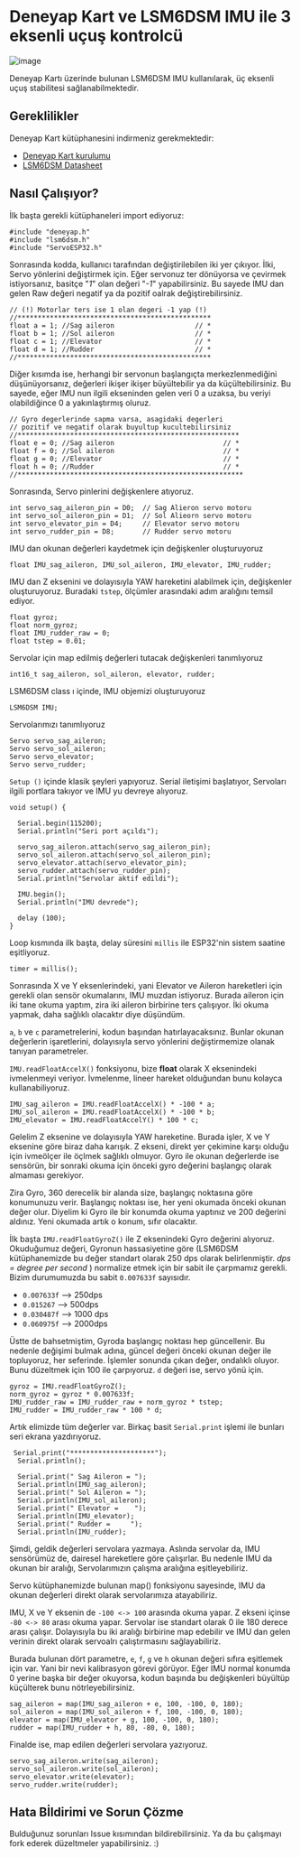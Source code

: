 # Deneyap Kart ve LSM6DSM IMU ile 3 eksenli uçuş kontrolcü

![image](https://user-images.githubusercontent.com/53236678/121750783-b49ef480-cb15-11eb-9b1b-cb0d9ac59413.png)

Deneyap Kartı üzerinde bulunan LSM6DSM IMU kullanılarak, üç eksenli uçuş stabilitesi sağlanabilmektedir.

## Gereklilikler

Deneyap Kart kütüphanesini indirmeniz gerekmektedir:

* [Deneyap Kart kurulumu](https://docs.deneyapkart.org/) 
* [LSM6DSM Datasheet](https://www.st.com/resource/en/datasheet/lsm6dsm.pdf)

## Nasıl Çalışıyor?

İlk başta gerekli kütüphaneleri import ediyoruz:

	#include "deneyap.h"
	#include "lsm6dsm.h"
	#include "ServoESP32.h"

Sonrasında kodda, kullanıcı tarafından değiştirilebilen iki yer çıkıyor. İlki, Servo yönlerini değiştirmek için. Eğer servonuz ter dönüyorsa ve çevirmek istiyorsanız, basitçe "*1*" olan değeri "*-1*" yapabilirsiniz. Bu sayede IMU dan gelen Raw değeri negatif ya da pozitif oalrak değiştirebilirsiniz. 

	// (!) Motorlar ters ise 1 olan degeri -1 yap (!)   
	//************************************************
	float a = 1; //Sag aileron                    // *
	float b = 1; //Sol aileron                    // *
	float c = 1; //Elevator                       // *
	float d = 1; //Rudder                         // *
	//************************************************

Diğer kısımda ise, herhangi bir servonun başlangıçta merkezlenmediğini düşünüyorsanız, değerleri ikişer ikişer büyültebilir ya da küçültebilirsiniz. Bu sayede, eğer IMU nun ilgili ekseninden gelen veri 0 a uzaksa, bu veriyi olabildiğince 0 a yakınlaştırmış oluruz. 

	// Gyro degerlerinde sapma varsa, asagidaki degerleri 
	// pozitif ve negatif olarak buyultup kucultebilirsiniz   
	//*******************************************************
	float e = 0; //Sag aileron                           // *
	float f = 0; //Sol aileron                           // *
	float g = 0; //Elevator                              // *
	float h = 0; //Rudder                                // *
	//********************************************************

Sonrasında, Servo pinlerini değişkenlere atıyoruz. 

	int servo_sag_aileron_pin = D0;  // Sag Alieron servo motoru
	int servo_sol_aileron_pin = D1;  // Sol Alieorn servo motoru
	int servo_elevator_pin = D4;     // Elevator servo motoru
	int servo_rudder_pin = D8;       // Rudder servo motoru

IMU dan okunan değerleri kaydetmek için değişkenler oluşturuyoruz

	float IMU_sag_aileron, IMU_sol_aileron, IMU_elevator, IMU_rudder;

IMU dan Z eksenini ve dolayısıyla YAW hareketini alabilmek için, değişkenler oluşturuyoruz. Buradaki `tstep`, ölçümler arasındaki adım aralığını temsil ediyor. 

	float gyroz;
	float norm_gyroz;
	float IMU_rudder_raw = 0;
	float tstep = 0.01;

Servolar için map edilmiş değerleri tutacak değişkenleri tanımlıyoruz

	int16_t sag_aileron, sol_aileron, elevator, rudder;

LSM6DSM class ı içinde, IMU objemizi oluşturuyoruz

	LSM6DSM IMU;

Servolarımızı tanımlıyoruz

	Servo servo_sag_aileron;
	Servo servo_sol_aileron;
	Servo servo_elevator;
	Servo servo_rudder;

`Setup ()` içinde klasik şeyleri yapıyoruz. Serial iletişimi başlatıyor, Servoları ilgili portlara takıyor ve IMU yu devreye alıyoruz.

	void setup() {

	  Serial.begin(115200);
	  Serial.println("Seri port açıldı");

	  servo_sag_aileron.attach(servo_sag_aileron_pin);
	  servo_sol_aileron.attach(servo_sol_aileron_pin);
	  servo_elevator.attach(servo_elevator_pin);
	  servo_rudder.attach(servo_rudder_pin);
	  Serial.println("Servolar aktif edildi");

	  IMU.begin();
	  Serial.println("IMU devrede");

	  delay (100);
	}

Loop kısmında ilk başta, delay süresini `millis` ile ESP32'nin sistem saatine eşitliyoruz. 

 	timer = millis();

Sonrasında X ve Y eksenlerindeki, yani Elevator ve Aileron hareketleri için gerekli olan sensör okumalarını, IMU muzdan istiyoruz. Burada aileron için iki tane okuma yaptım, zira iki aileron birbirine ters çalışıyor. İki okuma yapmak, daha sağlıklı olacaktır diye düşündüm. 

`a`, `b` ve `c` parametrelerini, kodun başından hatırlayacaksınız. Bunlar okunan değerlerin işaretlerini, dolayısıyla  servo yönlerini değiştirmemize olanak tanıyan parametreler. 

`IMU.readFloatAccelX()` fonksiyonu, bize **float** olarak X eksenindeki ivmelenmeyi veriyor. İvmelenme, lineer hareket olduğundan bunu kolayca kullanabiliyoruz. 

	IMU_sag_aileron = IMU.readFloatAccelX() * -100 * a;
	IMU_sol_aileron = IMU.readFloatAccelX() * -100 * b; 
	IMU_elevator = IMU.readFloatAccelY() * 100 * c;

Gelelim Z eksenine ve dolayısıyla YAW hareketine. Burada işler, X ve Y eksenine göre biraz daha karışık. Z ekseni, direkt yer çekimine karşı olduğu için ivmeölçer ile öçlmek sağlıklı olmuyor. Gyro ile okunan değerlerde ise sensörün, bir sonraki okuma için önceki gyro değerini başlangıç olarak almaması gerekiyor. 

Zira Gyro, 360 derecelik bir alanda size, başlangıç noktasına göre konumunuzu verir. Başlangıç noktası ise, her yeni okumada önceki okunan değer olur. Diyelim ki Gyro ile bir konumda okuma yaptınız ve 200 değerini aldınız. Yeni okumada artık o konum, sıfır olacaktır. 

İlk başta `IMU.readFloatGyroZ()` ile Z eksenindeki Gyro değerini alıyoruz. Okuduğumuz değeri,  Gyronun hassasiyetine göre (LSM6DSM kütüphanemizde bu değer standart olarak 250 dps olarak belirlenmiştir. *dps = degree per second* ) normalize etmek için bir sabit ile çarpmamız gerekli. Bizim durumumuzda bu sabit `0.007633f` sayısıdır.  

- `0.007633f` --> 250dps
- `0.015267` --> 500dps
- `0.030487f` --> 1000 dps
- `0.060975f` --> 2000dps

Üstte de bahsetmiştim, Gyroda başlangıç noktası hep güncellenir. Bu nedenle değişimi bulmak adına, güncel değeri önceki okunan değer ile topluyoruz, her seferinde. İşlemler sonunda çıkan değer, ondalıklı oluyor. Bunu düzeltmek için 100 ile çarpıyoruz. `d` değeri ise, servo yönü için.

	gyroz = IMU.readFloatGyroZ();
	norm_gyroz = gyroz * 0.007633f;
	IMU_rudder_raw = IMU_rudder_raw + norm_gyroz * tstep;
	IMU_rudder = IMU_rudder_raw * 100 * d;

Artık elimizde tüm değerler var. Birkaç basit `Serial.print` işlemi ile bunları seri ekrana yazdırıyoruz. 

	 Serial.print("*********************");
	  Serial.println();

	  Serial.print(" Sag Aileron = ");
	  Serial.println(IMU_sag_aileron);
	  Serial.print(" Sol Aileron = ");
	  Serial.println(IMU_sol_aileron);
	  Serial.print(" Elevator =    ");
	  Serial.println(IMU_elevator);
	  Serial.print(" Rudder =     ");
	  Serial.println(IMU_rudder);

Şimdi, geldik değerleri servolara yazmaya. Aslında servolar da, IMU sensörümüz de, dairesel hareketlere göre çalışırlar. Bu nedenle IMU da okunan bir aralığı, Servolarımızın çalışma aralığına eşitleyebiliriz. 

Servo kütüphanemizde bulunan map() fonksiyonu sayesinde,  IMU da okunan değerleri direkt olarak servolarımıza atayabiliriz. 

IMU, X ve Y eksenin de `-100 <-> 100` arasında okuma yapar. Z ekseni içinse `-80 <-> 80` arası okuma yapar.  Servolar ise standart olarak 0 ile 180 derece arası çalışır. Dolayısıyla bu iki aralığı birbirine map edebilir ve IMU dan gelen verinin direkt olarak servoalrı çalıştırmasını sağlayabiliriz. 

Burada bulunan dört parametre, `e`, `f`, `g` ve `h` okunan değeri sıfıra eşitlemek için var. Yani bir nevi kalibrasyon görevi görüyor. Eğer IMU normal konumda 0 yerine başka bir değer okuyorsa, kodun başında bu değişkenleri büyültüp küçülterek bunu nötrleyebilirsiniz.

	sag_aileron = map(IMU_sag_aileron + e, 100, -100, 0, 180);
	sol_aileron = map(IMU_sol_aileron + f, 100, -100, 0, 180);
	elevator = map(IMU_elevator + g, 100, -100, 0, 180);
	rudder = map(IMU_rudder + h, 80, -80, 0, 180);

Finalde ise, map edilen değerleri servolara yazıyoruz.

	servo_sag_aileron.write(sag_aileron);
	servo_sol_aileron.write(sol_aileron);
	servo_elevator.write(elevator);
	servo_rudder.write(rudder);

## Hata Bİldirimi ve Sorun Çözme

Bulduğunuz sorunları Issue kısımından bildirebilirsiniz. Ya da bu çalışmayı fork ederek düzeltmeler yapabilirsiniz. :)
